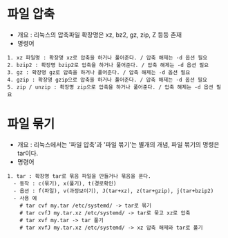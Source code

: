 파일 압축
=========
* 개요 : 리눅스의 압축파일 확장명은 xz, bz2, gz, zip, Z 등등 존재
* 명령어
```
1. xz 파일명 : 확장명 xz로 압축을 하거나 풀어준다. / 압축 해제는 -d 옵션 필요
2. bzip2 : 확장명 bzip2로 압축을 하거나 풀어준다. / 압축 해제는 -d 옵션 필요
3. gz : 확장명 gz로 압축을 하거나 풀어준다. / 압축 해제는 -d 옵션 필요
4. gzip : 확장명 gzip으로 압축을 하거나 풀어준다. / 압축 해제는 -d 옵션 필요
5. zip / unzip : 확장명 zip으로 압축을 하거나 풀어준다. / 압축 해제는 -d 옵션 필요
```

파일 묶기
=========
* 개요 : 리눅스에서는 '파일 압축'과 '파일 묶기'는 별개의 개념, 파일 묶기의 명령은 tar이다.
* 명령어
```
1. tar : 확장명 tar로 묶음 파일을 만들거나 묶음을 푼다.
  - 동작 : c(묶기), x(풀기), t(경로확인)
  - 옵션 : f(파일), v(과정보이기), J(tar+xz), z(tar+gzip), j(tar+bzip2)
  - 사용 예
    # tar cvf my.tar /etc/systemd/ -> tar로 묶기
    # tar cvfJ my.tar.xz /etc/systemd/ -> tar로 묶고 xz로 압축
    # tar xvf my.tar -> tar 풀기
    # tar xvfJ my.tar.xz /etc/systemd/ -> xz 압축 해제와 tar로 풀기
```
